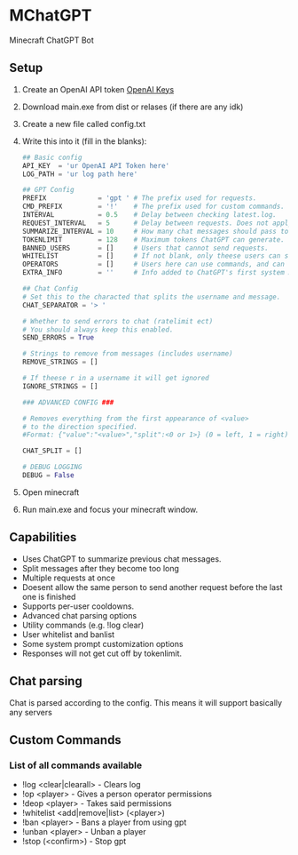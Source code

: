 
# MChatGPT

 Minecraft ChatGPT Bot

## Setup

1. Create an OpenAI API token [OpenAI Keys](https://platform.openai.com/account/api-keys)
2. Download main.exe from dist or relases (if there are any idk)
3. Create a new file called config.txt
4. Write this into it (fill in the blanks):

    ```python
    ## Basic config
    API_KEY  = 'ur OpenAI API Token here'
    LOG_PATH = 'ur log path here'

    ## GPT Config
    PREFIX             = 'gpt ' # The prefix used for requests.
    CMD_PREFIX         = '!'    # The prefix used for custom commands.
    INTERVAL           = 0.5    # Delay between checking latest.log.
    REQUEST_INTERVAL   = 5      # Delay between requests. Does not apply to operators.
    SUMMARIZE_INTERVAL = 10     # How many chat messages should pass to summarize previous messages again.
    TOKENLIMIT         = 128    # Maximum tokens ChatGPT can generate.
    BANNED_USERS       = []     # Users that cannot send requests.
    WHITELIST          = []     # If not blank, only theese users can send requests.
    OPERATORS          = []     # Users here can use commands, and can send requests
    EXTRA_INFO         = ''     # Info added to ChatGPT's first system message.

    ## Chat Config
    # Set this to the characted that splits the username and message.
    CHAT_SEPARATOR = '> '

    # Whether to send errors to chat (ratelimit ect)
    # You should always keep this enabled.
    SEND_ERRORS = True

    # Strings to remove from messages (includes username)
    REMOVE_STRINGS = []

    # If theese r in a username it will get ignored
    IGNORE_STRINGS = []

    ### ADVANCED CONFIG ###

    # Removes everything from the first appearance of <value>
    # to the direction specified.
    #Format: {"value":"<value>","split":<0 or 1>} (0 = left, 1 = right)

    CHAT_SPLIT = []

    # DEBUG LOGGING
    DEBUG = False
    ```

5. Open minecraft
6. Run main.exe and focus your minecraft window.

## Capabilities

- Uses ChatGPT to summarize previous chat messages.
- Split messages after they become too long
- Multiple requests at once
- Doesent allow the same person to send another request before the last one is finished
- Supports per-user cooldowns.
- Advanced chat parsing options
- Utility commands (e.g. !log clear)
- User whitelist and banlist
- Some system prompt customization options
- Responses will not get cut off by tokenlimit.

## Chat parsing

Chat is parsed according to the config.
This means it will support basically any servers

## Custom Commands

### List of all commands available

- !log \<clear|clearall\> - Clears log
- !op \<player\> - Gives a person operator permissions
- !deop \<player\> - Takes said permissions
- !whitelist \<add|remove|list\> (\<player\>)
- !ban \<player\> - Bans a player from using gpt
- !unban \<player\> - Unban a player
- !stop (\<confirm\>) - Stop gpt
